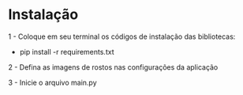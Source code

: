 
# Instalação

1 - Coloque em seu terminal os códigos de instalação das bibliotecas:  
- pip install -r requirements.txt

2 - Defina as imagens de rostos nas configurações da aplicação

3 - Inicie o arquivo main.py

